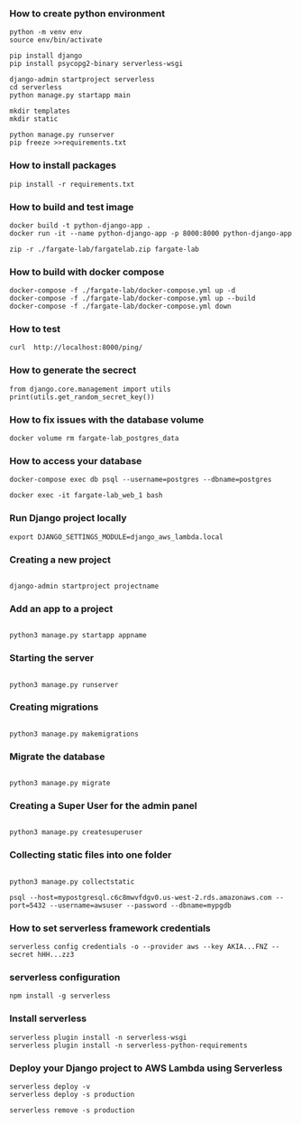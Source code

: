 ### How to create python environment

```
python -m venv env
source env/bin/activate
```

```
pip install django
pip install psycopg2-binary serverless-wsgi

django-admin startproject serverless
cd serverless
python manage.py startapp main

mkdir templates
mkdir static

python manage.py runserver
pip freeze >>requirements.txt
```

### How to install packages

```
pip install -r requirements.txt
```

### How to build and test image

```
docker build -t python-django-app .
docker run -it --name python-django-app -p 8000:8000 python-django-app
```

```
zip -r ./fargate-lab/fargatelab.zip fargate-lab
```

### How to build with docker compose

```
docker-compose -f ./fargate-lab/docker-compose.yml up -d
docker-compose -f ./fargate-lab/docker-compose.yml up --build
docker-compose -f ./fargate-lab/docker-compose.yml down
```

### **How to test**

```
curl  http://localhost:8000/ping/
```

### How to generate the secrect

```
from django.core.management import utils
print(utils.get_random_secret_key())
```

### How to fix issues with the database volume

```
docker volume rm fargate-lab_postgres_data
```

### **How to access your database**

```
docker-compose exec db psql --username=postgres --dbname=postgres
```

```
docker exec -it fargate-lab_web_1 bash
```

### **Run Django project locally**

```
export DJANGO_SETTINGS_MODULE=django_aws_lambda.local
```

### **Creating a new project**

```

django-admin startproject projectname

```

### **Add an app to a project**

```

python3 manage.py startapp appname

```

### **Starting the server**

```

python3 manage.py runserver

```

### **Creating migrations**

```

python3 manage.py makemigrations

```

### **Migrate the database**

```

python3 manage.py migrate

```

### **Creating a Super User for the admin panel**

```

python3 manage.py createsuperuser

```

### **Collecting static files into one folder**

```

python3 manage.py collectstatic

```

```
psql --host=mypostgresql.c6c8mwvfdgv0.us-west-2.rds.amazonaws.com --port=5432 --username=awsuser --password --dbname=mypgdb
```

### How to set serverless framework credentials

```
serverless config credentials -o --provider aws --key AKIA...FNZ --secret hHH...zz3
```

### **serverless configuration**

```
npm install -g serverless
```

### **Install serverless**

```
serverless plugin install -n serverless-wsgi
serverless plugin install -n serverless-python-requirements
```

### **Deploy your Django project to AWS Lambda using Serverless**

```
serverless deploy -v
serverless deploy -s production
```

```
serverless remove -s production
```
